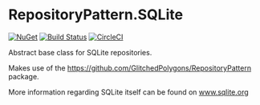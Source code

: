 # RepositoryPattern.SQLite

[![NuGet](https://img.shields.io/nuget/v/GlitchedPolygons.RepositoryPattern.SQLite.svg)](https://www.nuget.org/packages/GlitchedPolygons.RepositoryPattern.SQLite) 
[![Build Status](https://travis-ci.org/GlitchedPolygons/RepositoryPattern.SQLite.svg?branch=master)](https://travis-ci.org/GlitchedPolygons/RepositoryPattern.SQLite) 
[![CircleCI](https://circleci.com/gh/GlitchedPolygons/RepositoryPattern.SQLite/tree/master.svg?style=shield)](https://circleci.com/gh/GlitchedPolygons/RepositoryPattern.SQLite/tree/master)

Abstract base class for SQLite repositories. 

Makes use of the https://github.com/GlitchedPolygons/RepositoryPattern package.

More information regarding SQLite itself can be found on www.sqlite.org
